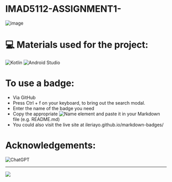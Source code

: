 # IMAD5112-ASSIGNMENT1-<br/>
![image](https://github.com/Katlegoee/IMAD5112-ASSIGNMENT1-/assets/162302242/43d0776b-ea6b-4d4b-883d-aa74ab35fa22)
# 💻 Materials used for the project:
![Kotlin](https://img.shields.io/badge/kotlin-%237F52FF.svg?style=for-the-badge&logo=kotlin&logoColor=white) ![Android Studio](https://img.shields.io/badge/android%20studio-346ac1?style=for-the-badge&logo=android%20studio&logoColor=white)<br/>
# To use a badge:
- Via GitHub<br/>
- Press Ctrl + f on your keyboard, to bring out the search modal.<br/>
- Enter the name of the badge you need<br/>
- Copy the appropriate ![Name](link) element and paste it in your Markdown file (e.g. README.md)<br/>
- You could also visit the live site at ileriayo.github.io/markdown-badges/
# Acknowledgements:
![ChatGPT](https://img.shields.io/badge/chatGPT-74aa9c?style=for-the-badge&logo=openai&logoColor=white)<br/>

---
[![](https://visitcount.itsvg.in/api?id=katlegoee&icon=0&color=0)](https://visitcount.itsvg.in)

<!-- Proudly created with GPRM ( https://gprm.itsvg.in ) -->
